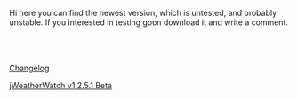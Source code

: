 Hi here you can find the newest version, which is untested, and probably unstable.
If you interested in testing goon download it and write a comment.


<br /><br /><br />
[Changelog](Changelog.md)



[jWeatherWatch v1.2.5.1 Beta](http://jweatherwatch.googlecode.com/files/jWeatherWatch%20v1.2.5.1%20Beta.tar.gz)